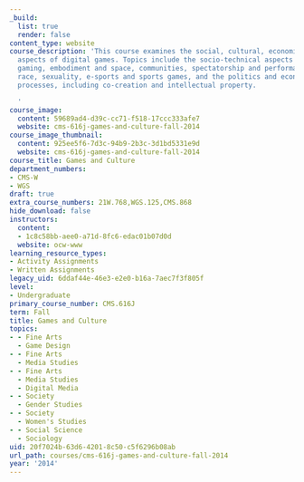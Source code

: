 ```yaml
---
_build:
  list: true
  render: false
content_type: website
course_description: 'This course examines the social, cultural, economic, and political
  aspects of digital games. Topics include the socio-technical aspects of digital
  gaming, embodiment and space, communities, spectatorship and performance, gender,
  race, sexuality, e-sports and sports games, and the politics and economics of production
  processes, including co-creation and intellectual property.

  '
course_image:
  content: 59689ad4-d39c-cc71-f518-17ccc333afe7
  website: cms-616j-games-and-culture-fall-2014
course_image_thumbnail:
  content: 925ee5f6-7d3c-94b9-2b3c-3d1bd5331e9d
  website: cms-616j-games-and-culture-fall-2014
course_title: Games and Culture
department_numbers:
- CMS-W
- WGS
draft: true
extra_course_numbers: 21W.768,WGS.125,CMS.868
hide_download: false
instructors:
  content:
  - 1c8c58bb-aee0-a71d-8fc6-edac01b07d0d
  website: ocw-www
learning_resource_types:
- Activity Assignments
- Written Assignments
legacy_uid: 6ddaf44e-46e3-e2e0-b16a-7aec7f3f805f
level:
- Undergraduate
primary_course_number: CMS.616J
term: Fall
title: Games and Culture
topics:
- - Fine Arts
  - Game Design
- - Fine Arts
  - Media Studies
- - Fine Arts
  - Media Studies
  - Digital Media
- - Society
  - Gender Studies
- - Society
  - Women's Studies
- - Social Science
  - Sociology
uid: 20f7024b-63d6-4201-8c50-c5f6296b08ab
url_path: courses/cms-616j-games-and-culture-fall-2014
year: '2014'
---
```


